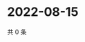 # 2022-08-15

共 0 条

<!-- BEGIN WEIBO -->
<!-- 最后更新时间 Mon Aug 15 2022 20:32:50 GMT+0800 (China Standard Time) -->

<!-- END WEIBO -->
